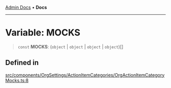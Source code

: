 [Admin Docs](/) • **Docs**

***

# Variable: MOCKS

> `const` **MOCKS**: (`object` \| `object` \| `object` \| `object`)[]

## Defined in

[src/components/OrgSettings/ActionItemCategories/OrgActionItemCategoryMocks.ts:8](https://github.com/PalisadoesFoundation/talawa-admin/blob/main/src/components/OrgSettings/ActionItemCategories/OrgActionItemCategoryMocks.ts#L8)
